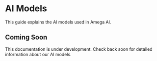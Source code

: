 # AI Models

This guide explains the AI models used in Amega AI.

## Coming Soon

This documentation is under development. Check back soon for detailed information about our AI models. 